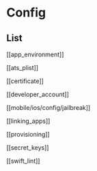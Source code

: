 # Config


## List

[[app_environment]]

[[ats_plist]]

[[certificate]]

[[developer_account]]

[[mobile/ios/config/jailbreak]]

[[linking_apps]]

[[provisioning]]

[[secret_keys]]

[[swift_lint]]